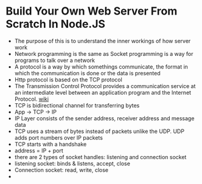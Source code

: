 # Build Your Own Web Server From Scratch In Node.JS

- The purpose of this is to understand the inner workings of how server work
- Network programming is the same as Socket programming is a way for programs to talk over a network
- A protocol is a way by which somethings communicate, the format in which the communication is done or the data is presented
- Http protocol is based on the TCP protocol
- The Transmission Control Protocol provides a communication service at an intermediate level between an application program and the Internet Protocol. [wiki](https://en.wikipedia.org/wiki/Transmission_Control_Protocol)
- TCP is bidirectional channel for transferring bytes
- App -> TCP -> IP
- IP Layer consists of the sender address, receiver address and message data
- TCP uses a stream of bytes instead of packets unlike the UDP. UDP adds port numbers over IP packets
- TCP starts with a handshake
- address = IP + port
- there are 2 types of socket handles: listening and connection socket
- listening socket: binds & listens, accept, close
- Connection socket: read, write, close
-
